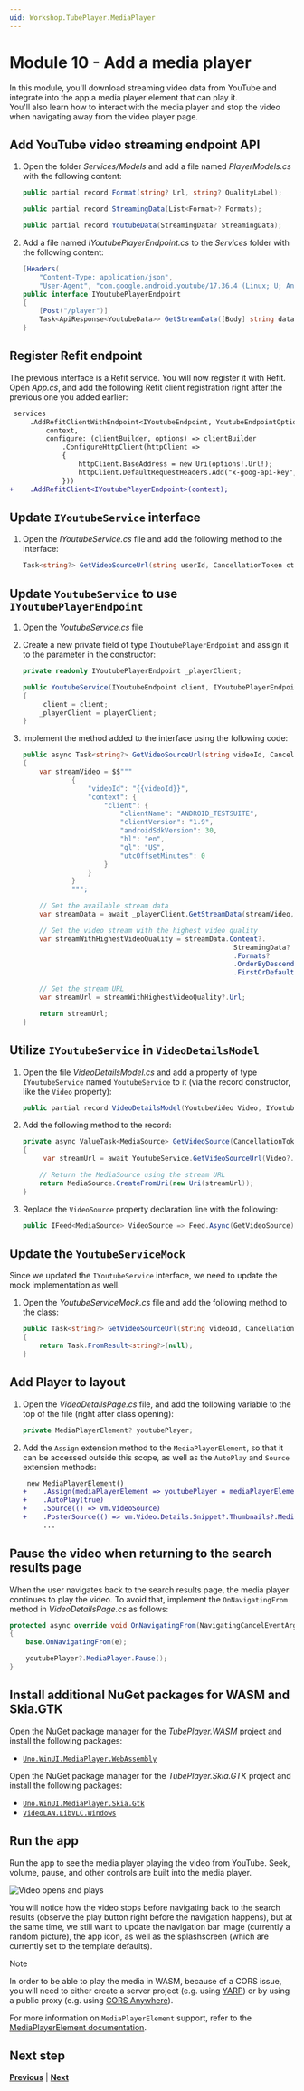 ```yaml
---
uid: Workshop.TubePlayer.MediaPlayer
---
```


# Module 10 - Add a media player

In this module, you'll download streaming video data from YouTube and integrate into the app a media player element that can play it.  
You'll also learn how to interact with the media player and stop the video when navigating away from the video player page.

## Add YouTube video streaming endpoint API

1. Open the folder *Services/Models* and add a file named *PlayerModels.cs* with the following content:

    ```csharp
    public partial record Format(string? Url, string? QualityLabel);
    
    public partial record StreamingData(List<Format>? Formats);
    
    public partial record YoutubeData(StreamingData? StreamingData);
    ```

1. Add a file named *IYoutubePlayerEndpoint.cs* to the *Services* folder with the following content:

    ```csharp
    [Headers(
        "Content-Type: application/json",
        "User-Agent", "com.google.android.youtube/17.36.4 (Linux; U; Android 12; GB) gzip")]
    public interface IYoutubePlayerEndpoint
    {
        [Post("/player")]
        Task<ApiResponse<YoutubeData>> GetStreamData([Body] string data, CancellationToken cancellationToken = default);
    }
    ```

## Register Refit endpoint

The previous interface is a Refit service. You will now register it with Refit. Open *App.cs*, and add the following Refit client registration right after the previous one you added earlier:

```diff
 services
     .AddRefitClientWithEndpoint<IYoutubeEndpoint, YoutubeEndpointOptions>(
         context,
         configure: (clientBuilder, options) => clientBuilder
             .ConfigureHttpClient(httpClient =>
             {
                 httpClient.BaseAddress = new Uri(options!.Url!);
                 httpClient.DefaultRequestHeaders.Add("x-goog-api-key", options.ApiKey);
             }))
+    .AddRefitClient<IYoutubePlayerEndpoint>(context);
```

## Update `IYoutubeService` interface

1. Open the *IYoutubeService.cs* file and add the following method to the interface:

    ```csharp
    Task<string?> GetVideoSourceUrl(string userId, CancellationToken ct);
    ```

## Update `YoutubeService` to use `IYoutubePlayerEndpoint`

1. Open the *YoutubeService.cs* file

1. Create a new private field of type `IYoutubePlayerEndpoint` and assign it to the parameter in the constructor:

    ```csharp
    private readonly IYoutubePlayerEndpoint _playerClient;

    public YoutubeService(IYoutubeEndpoint client, IYoutubePlayerEndpoint playerClient)
    {
        _client = client;
        _playerClient = playerClient;
    }
    ```

1. Implement the method added to the interface using the following code:

    ```csharp
    public async Task<string?> GetVideoSourceUrl(string videoId, CancellationToken ct)
    {
        var streamVideo = $$"""
                {
                    "videoId": "{{videoId}}",
                    "context": {
                        "client": {
                            "clientName": "ANDROID_TESTSUITE",
                            "clientVersion": "1.9",
                            "androidSdkVersion": 30,
                            "hl": "en",
                            "gl": "US",
                            "utcOffsetMinutes": 0
                        }
                    }
                }
                """;

        // Get the available stream data
        var streamData = await _playerClient.GetStreamData(streamVideo, ct);

        // Get the video stream with the highest video quality
        var streamWithHighestVideoQuality = streamData.Content?.
                                                        StreamingData?
                                                        .Formats?
                                                        .OrderByDescending(s => s.QualityLabel)
                                                        .FirstOrDefault();

        // Get the stream URL
        var streamUrl = streamWithHighestVideoQuality?.Url;

        return streamUrl;
    }
    ```

## Utilize `IYoutubeService` in `VideoDetailsModel`

1. Open the file *VideoDetailsModel.cs* and add a property of type `IYoutubeService` named `YoutubeService` to it (via the record constructor, like the `Video` property):

    ```csharp
    public partial record VideoDetailsModel(YoutubeVideo Video, IYoutubeService YoutubeService)
    ```

1. Add the following method to the record:

    ```csharp
    private async ValueTask<MediaSource> GetVideoSource(CancellationToken ct)
    {
         var streamUrl = await YoutubeService.GetVideoSourceUrl(Video?.Id, ct) ?? throw new InvalidOperationException("Input stream collection is empty.");
    
        // Return the MediaSource using the stream URL
        return MediaSource.CreateFromUri(new Uri(streamUrl));
    }
    ```

1. Replace the `VideoSource` property declaration line with the following:

    ```csharp
    public IFeed<MediaSource> VideoSource => Feed.Async(GetVideoSource);
    ```

## Update the `YoutubeServiceMock`

Since we updated the `IYoutubeService` interface, we need to update the mock implementation as well.

1. Open the *YoutubeServiceMock.cs* file and add the following method to the class:

    ```csharp
    public Task<string?> GetVideoSourceUrl(string videoId, CancellationToken ct)
    {
        return Task.FromResult<string?>(null);
    }  
    ```

## Add Player to layout

1. Open the *VideoDetailsPage.cs* file, and add the following variable to the top of the file (right after class opening):

    ```csharp
    private MediaPlayerElement? youtubePlayer;
    ```

1. Add the `Assign` extension method to the `MediaPlayerElement`, so that it can be accessed outside this scope, as well as the `AutoPlay` and `Source` extension methods:

    ```diff
     new MediaPlayerElement()
    +    .Assign(mediaPlayerElement => youtubePlayer = mediaPlayerElement)
    +    .AutoPlay(true)
    +    .Source(() => vm.VideoSource)
    +    .PosterSource(() => vm.Video.Details.Snippet?.Thumbnails?.Medium?.Url!)
         ...
    ```

## Pause the video when returning to the search results page

When the user navigates back to the search results page, the media player continues to play the video. To avoid that, implement the `OnNavigatingFrom` method in *VideoDetailsPage.cs* as follows:

```csharp
protected async override void OnNavigatingFrom(NavigatingCancelEventArgs e)
{
    base.OnNavigatingFrom(e);

    youtubePlayer?.MediaPlayer.Pause();
}
```

## Install additional NuGet packages for WASM and Skia.GTK

Open the NuGet package manager for the *TubePlayer.WASM* project and install the following packages:

- [`Uno.WinUI.MediaPlayer.WebAssembly`](https://www.nuget.org/packages/Uno.WinUI.MediaPlayer.WebAssembly)

Open the NuGet package manager for the *TubePlayer.Skia.GTK* project and install the following packages:

- [`Uno.WinUI.MediaPlayer.Skia.Gtk`](https://www.nuget.org/packages/Uno.WinUI.MediaPlayer.Skia.Gtk)
- [`VideoLAN.LibVLC.Windows`](https://www.nuget.org/packages/VideoLAN.LibVLC.Windows)

## Run the app

Run the app to see the media player playing the video from YouTube. Seek, volume, pause, and other controls are built into the media player.

![Video opens and plays](ui-output.gif)

You will notice how the video stops before navigating back to the search results (observe the play button right before the navigation happens), but at the same time, we still want to update the navigation bar image (currently a random picture), the app icon, as well as the splashscreen (which are currently set to the template defaults).

> [!NOTE]
> In order to be able to play the media in WASM, because of a CORS issue, you will need to either create a server project (e.g. using [YARP](https://chat.openai.com/share/d633a7b6-1b3c-4730-a60b-96dfd97baa0a)) or by using a public proxy (e.g. using [CORS Anywhere](https://github.com/Rob--W/cors-anywhere)).

For more information on `MediaPlayerElement` support, refer to the [MediaPlayerElement documentation](https://aka.platform.uno/mediaplayerelement).

## Next step

**[Previous](xref:Workshop.TubePlayer.FeedView "FeedView None and Error templates")** | **[Next](xref:Workshop.TubePlayer.Finalization "App finalization")**
